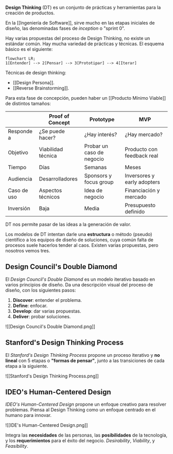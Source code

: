 **Design Thinking** (DT) es un conjunto de prácticas y herramientas para la creación de productos.

En la [[Ingeniería de Software]], sirve mucho en las etapas iniciales de diseño, las denominadas fases de _inception_ o "sprint 0".

Hay varias propuestas del proceso de Design Thinking, no existe un estándar común. Hay mucha variedad de prácticas y técnicas. El esquema básico es el siguiente:

```mermaid
flowchart LR;
1[Entender] --> 2[Pensar] --> 3[Prototipar] --> 4[Iterar]
```

Técnicas de design thinking:

- [[Design Persona]].
- [[Reverse Brainstorming]].

Para esta fase de concepción, pueden haber un [[Producto Mínimo Viable]] de distintos tamaños:

|             | Proof of Concept   | Prototype                 | MVP                         |
| ----------- | ------------------ | ------------------------- | --------------------------- |
| Responde a  | ¿Se puede hacer?   | ¿Hay interés?             | ¿Hay mercado?               |
| Objetivo    | Viabilidad técnica | Probar un caso de negocio | Producto con feedback real  |
| Tiempo      | Días               | Semanas                   | Meses                       |
| Audiencia   | Desarrolladores    | Sponsors y focus group    | Inversores y early adopters |
| Caso de uso | Aspectos técnicos  | Idea de negocio           | Financiación y mercado      |
| Inversión   | Baja               | Media                     | Presupuesto definido        |

DT nos permite pasar de las ideas a la generación de valor.

Los modelos de DT intentan darle una **estructura** o método (pseudo) científico a los equipos de diseño de soluciones, cuya común falta de procesos suele hacerlos tender al caos. Existen varias propuestas, pero nosotros vemos tres.

## Design Council's Double Diamond

El _Design Council's Double Diamond_ es un modelo iterativo basado en varios principios de diseño. Da una descripción visual del proceso de diseño, con los siguientes pasos:

1. **Discover**: entender el problema.
2. **Define**: enfocar.
3. **Develop**: dar varias propuestas.
4. **Deliver**: probar soluciones.

![[Design Council's Double Diamond.png]]

## Stanford's Design Thinking Process

El _Stanford's Design Thinking Process_ propone un proceso iterativo y **no lineal** con 5 etapas o **"formas de pensar"**, junto a las transiciones de cada etapa a la siguiente.

![[Stanford's Design Thinking Process.png]]

## IDEO's Human-Centered Design

_IDEO's Human-Centered Design_ propone un enfoque creativo para resolver problemas. Piensa al Design Thinking como un enfoque centrado en el humano para innovar.

![[IDE's Human-Centered Design.png]]

Integra las **necesidades** de las personas, las **posibilidades** de la tecnología, y los **requerimientos** para el éxito del negocio. _Desirability_, _Viability_, y _Feasibility_.
